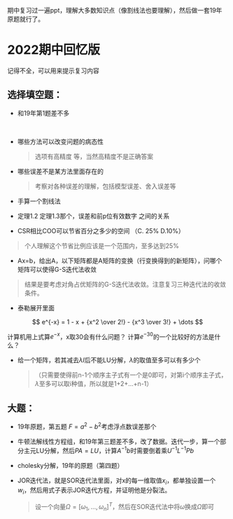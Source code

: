 期中复习过一遍ppt，理解大多数知识点（像割线法也要理解），然后做一套19年原题就行了。



# 2022期中回忆版

记得不全，可以用来提示复习内容



## 选择填空题：

- 和19年第1题差不多 

​	

- 哪些方法可以改变问题的病态性   

  > 选项有高精度  等，当然高精度不是正确答案



- 哪些误差不是某方法里面存在的

  > 考察对各种误差的理解，包括模型误差、舍入误差等



- 手算一个割线法



- 定理1.2 定理1.3那个，误差和前p位有效数字 之间的关系



- CSR相比COO可以节省百分之多少的空间  （C. 25%  D.10%）

>  个人理解这个节省比例应该是一个范围内，至多达到25%



- Ax=b，给出A，以下矩阵都是A矩阵的变换（行变换得到的新矩阵），问哪个矩阵可以使得G-S迭代法收敛

> 结果是要考虑对角占优矩阵的G-S迭代法收敛。注意复习三种迭代法的收敛条件。



- 泰勒展开里面

$$
e^{-x} = 1 - x + {x^2 \over 2!} - {x^3 \over 3!} + \dots
$$

计算机用上式算$e^{-x}$，x取30会有什么问题？  计算$e^{-30}$的一个比较好的方法是什么？



- 给一个矩阵，若其减去$\lambda I$后不能LU分解，$\lambda$的取值至多可以有多少个 

  > （只需要使得前n-1个顺序主子式有一个是0即可，对第i个顺序主子式，$\lambda$至多可以取i种值，所以就是1+2+...+n-1）



## 大题：

- 19年原题，第五题 $F=a^2-b^2$考虑浮点数误差那个



- 牛顿法解线性方程组，和19年第三题差不多，改了数据。迭代一步，算一个部分主元LU分解，然后$PA=LU$，计算$A^{-1}b$时需要倒着乘$U^{-1}L^{-1}Pb$



- cholesky分解，19年的原题（第四题）



- JOR迭代法，就是SOR迭代法里面，对x的每一维取值$x_i$，都单独设置一个$w_i$，然后用式子表示JOR迭代方程，并证明他是分裂法。

  > 设一个向量$\Omega = [\omega_1, ...,\omega_n]^T$，然后在SOR迭代法中将$\omega$换成$\Omega$即可

